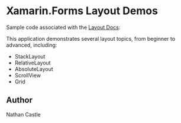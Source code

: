 Xamarin.Forms Layout Demos
===========================

Sample code associated with the [Layout Docs](http://developer.xamarin.com/guides/cross-platform/xamarin-forms/user-interface/layouts/):

This application demonstrates several layout topics, from beginner to advanced, including:

- StackLayout
- RelativeLayout
- AbsoluteLayout
- ScrollView
- Grid

Author
------
Nathan Castle
